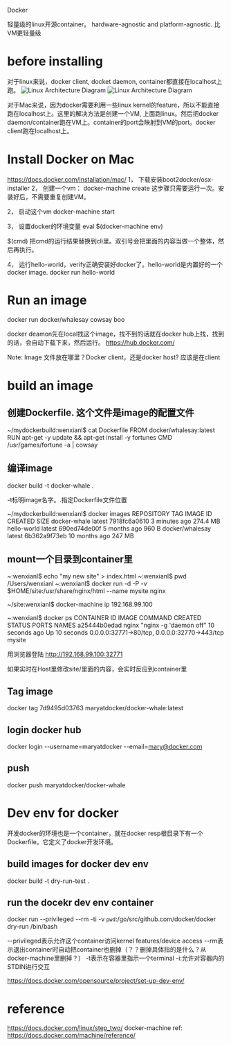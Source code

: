Docker

轻量级的linux开源container。
hardware-agnostic and platform-agnostic.
比VM更轻量级

# before installing

对于linux来说，docker client, docket daemon, container都直接在localhost上跑。
<img src="/linux_docker_host.svg" alt="Linux Architecture Diagram">
<img src="/mac_docker_host.svg" alt="Linux Architecture Diagram">

对于Mac来说，因为docker需要利用一些linux kernel的feature，所以不能直接跑在localhost上。这里的解决方法是创建一个VM, 上面跑linux。然后把docker daemon/container跑在VM上。container的port会映射到VM的port。docker client跑在localhost上。



# Install Docker on Mac

https://docs.docker.com/installation/mac/
1， 下载安装boot2docker/osx-installer 
2，  创建一个vm：
docker-machine create
这步骤只需要运行一次。安装好后，不需要重复创建VM。

2， 启动这个vm
docker-machine start

3， 设置docker的环境变量
eval $(docker-machine env)

$(cmd) 把cmd的运行结果替换到cli里。双引号会把里面的内容当做一个整体，然后再执行。

4， 运行hello-world，verify正确安装好docker了。hello-world是内置好的一个docker image.
docker run hello-world


# Run an image 

docker run docker/whalesay cowsay boo

docker deamon先在local找这个image，找不到的话就在docker hub上找，找到的话，会自动下载下来，然后运行。
https://hub.docker.com/

Note: Image 文件放在哪里？Docker client，还是docker host?
应该是在client

# build an image

## 创建Dockerfile. 这个文件是image的配置文件
~/mydockerbuild:wenxianl$ cat Dockerfile
FROM docker/whalesay:latest
RUN apt-get -y update && apt-get install -y fortunes
CMD /usr/games/fortune -a | cowsay

## 编译image

docker build -t docker-whale .

-t标明image名字。.指定Dockerfile文件位置

~/mydockerbuild:wenxianl$ docker images
REPOSITORY          TAG                 IMAGE ID            CREATED             SIZE
docker-whale        latest              7918fc6a0610        3 minutes ago       274.4 MB
hello-world         latest              690ed74de00f        5 months ago        960 B
docker/whalesay     latest              6b362a9f73eb        10 months ago       247 MB

## mount一个目录到container里

~:wenxianl$ echo "my new site" > index.html
~:wenxianl$ pwd
/Users/wenxianl
~:wenxianl$ docker run -d -P -v $HOME/site:/usr/share/nginx/html --name mysite nginx

~/site:wenxianl$ docker-machine ip
192.168.99.100

~:wenxianl$ docker ps
CONTAINER ID        IMAGE               COMMAND                  CREATED             STATUS              PORTS                                           NAMES
a25444b0edad        nginx               "nginx -g 'daemon off"   10 seconds ago      Up 10 seconds       0.0.0.0:32771->80/tcp, 0.0.0.0:32770->443/tcp   mysite

用浏览器登陆
http://192.168.99.100:32771

如果实时在Host里修改site/里面的内容，会实时反应到container里


## Tag image

docker tag 7d9495d03763 maryatdocker/docker-whale:latest

## login docker hub

docker login --username=maryatdocker --email=mary@docker.com

## push

 docker push maryatdocker/docker-whale

# Dev env for docker

开发docker的环境也是一个container，就在docker resp根目录下有一个Dockerfile。它定义了docker开发环境。

## build images for docker dev env
 docker build -t dry-run-test .

## run the docekr dev env container
 docker run --privileged --rm -ti -v `pwd`:/go/src/github.com/docker/docker dry-run /bin/bash

--privileged表示允许这个container访问kernel features/device access
--rm表示退出container时自动把container也删掉（？？删掉具体指的是什么？从docker-machine里删掉？）
-t表示在容器里指示一个terminal
-i:允许对容器内的STDIN进行交互

https://docs.docker.com/opensource/project/set-up-dev-env/

# reference

https://docs.docker.com/linux/step_two/
docker-machine ref: https://docs.docker.com/machine/reference/
